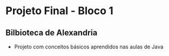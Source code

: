 # Projeto Final - Bloco 1
## Bilbioteca de Alexandria
- Projeto com conceitos básicos aprendidos nas aulas de Java
